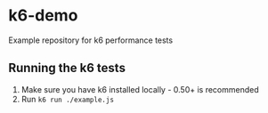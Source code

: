 # k6-demo

Example repository for k6 performance tests

## Running the k6 tests

1. Make sure you have k6 installed locally - 0.50+ is recommended
2. Run `k6 run ./example.js`
